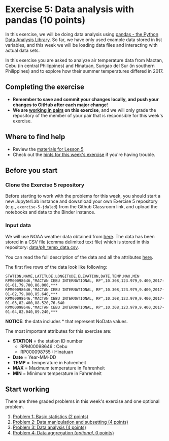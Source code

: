 # Exercise 5: Data analysis with pandas (10 points)

In this exercise, we will be doing data analysis using [pandas - the Python Data Analysis Library](http://pandas.pydata.org/). So far, we have only used example data stored in list variables, and this week we will be loading data files and interacting with actual data sets. 

In this exercise you are asked to analyze air temperature data from Mactan, Cebu (in central Philippines) and Hinatuan, Surigao del Sur (in southern Philippines) and to explore how their summer temperatures differed in 2017.

## Completing the exercise

- **Remember to save and commit your changes locally, and push your changes to GitHub after each major change**!
- **We are [working in pairs](https://geo-python-upd.readthedocs.io/en/latest/lessons/L2/why-pairs.html) on this exercise**, and we will only grade the repository of the member of your pair that is responsible for this week's exercise.

## Where to find help

- Review the [materials for Lesson 5](https://geo-python-upd.readthedocs.io/en/latest/lessons/L5/overview.html)
- Check out the [hints for this week's exercise](https://geo-python-upd.readthedocs.io/en/latest/lessons/L5/exercise-5.html#exercise-5-hints) if you're having trouble.

## Before you start

### Clone the Exercise 5 repository

Before starting to work with the problems for this week, you should start a new JupyterLab instance and dowsnload your own Exercise 5 repository (e.g., `exercise-5-jdaled`) from the Github Classroom link, and upload the notebooks and data to the Binder instance.

### Input data

We will use NOAA weather data obtained from [here](https://www.ncdc.noaa.gov/cdo-web/datatools/records). The data has been stored in a CSV file (comma delimited text file) which is stored in this repository: [data/ph_temp_data.csv](data/ph_temp_data.csv).

You can read the full description of the data and all the attributes [here](https://www.ncdc.noaa.gov/cdo-web/datasets#GHCND). 

The first five rows of the data look like following:

```
STATION,NAME,LATITUDE,LONGITUDE,ELEVATION,DATE,TEMP,MAX,MIN
RPM00098646,"MACTAN CEBU INTERNATIONAL, RP",10.308,123.979,9.400,2017-01-01,79.700,86.000,***
RPM00098646,"MACTAN CEBU INTERNATIONAL, RP",10.308,123.979,9.400,2017-01-02,79.880,85.640,***
RPM00098646,"MACTAN CEBU INTERNATIONAL, RP",10.308,123.979,9.400,2017-01-03,82.400,88.520,76.640
RPM00098646,"MACTAN CEBU INTERNATIONAL, RP",10.308,123.979,9.400,2017-01-04,82.040,89.240,***
```

**NOTICE**: the data includes \* that represent NoData values.

The most important attributes for this exercise are:

 - **STATION** = the station ID number
   - RPM00098646 : Cebu
   - RP000098755 : Hinatuan
 - **Date** = Year-MM-DD
 - **TEMP** = Temperature in Fahrenheit
 - **MAX** = Maximum temperature in Fahrenheit
 - **MIN** = Minimum temperature in Fahrenheit
 
## Start working

There are three graded problems in this week's exercise and one optional problem.

1. [Problem 1: Basic statistics (2 points)](Exercise-5-problem-1.ipynb)
2. [Problem 2: Data manipulation and subsetting (4 points)](Exercise-5-problem-2.ipynb)
3. [Problem 3: Data analysis (4 points)](Exercise-5-problem-3.ipynb)
4. [Problem 4: Data aggregation (*optional*, 0 points)](Exercise-5-problem-4.ipynb)
